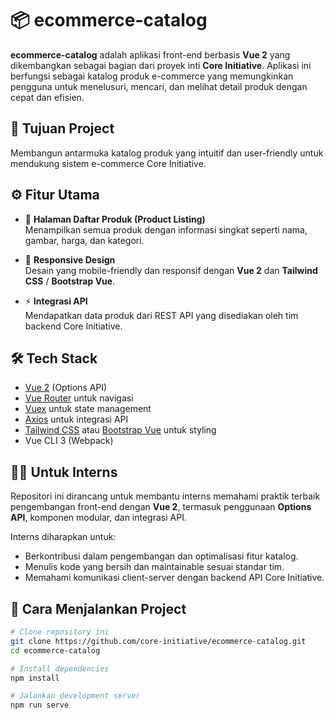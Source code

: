 <!-- @format -->

# 📦 ecommerce-catalog

**ecommerce-catalog** adalah aplikasi front-end berbasis **Vue 2** yang dikembangkan sebagai bagian dari proyek inti **Core Initiative**. Aplikasi ini berfungsi sebagai katalog produk e-commerce yang memungkinkan pengguna untuk menelusuri, mencari, dan melihat detail produk dengan cepat dan efisien.

## 🎯 Tujuan Project

Membangun antarmuka katalog produk yang intuitif dan user-friendly untuk mendukung sistem e-commerce Core Initiative.

## ⚙️ Fitur Utama

- 📄 **Halaman Daftar Produk (Product Listing)**  
  Menampilkan semua produk dengan informasi singkat seperti nama, gambar, harga, dan kategori.

- 💎 **Responsive Design**  
  Desain yang mobile-friendly dan responsif dengan **Vue 2** dan **Tailwind CSS** / **Bootstrap Vue**.

- ⚡ **Integrasi API**  
  Mendapatkan data produk dari REST API yang disediakan oleh tim backend Core Initiative.

## 🛠️ Tech Stack

- [Vue 2](https://v2.vuejs.org/) (Options API)
- [Vue Router](https://router.vuejs.org/) untuk navigasi
- [Vuex](https://vuex.vuejs.org/) untuk state management
- [Axios](https://axios-http.com/) untuk integrasi API
- [Tailwind CSS](https://tailwindcss.com/) atau [Bootstrap Vue](https://bootstrap-vue.org/) untuk styling
- Vue CLI 3 (Webpack)

## 🧑‍💻 Untuk Interns

Repositori ini dirancang untuk membantu interns memahami praktik terbaik pengembangan front-end dengan **Vue 2**, termasuk penggunaan **Options API**, komponen modular, dan integrasi API.

Interns diharapkan untuk:

- Berkontribusi dalam pengembangan dan optimalisasi fitur katalog.
- Menulis kode yang bersih dan maintainable sesuai standar tim.
- Memahami komunikasi client-server dengan backend API Core Initiative.

## 🚀 Cara Menjalankan Project

```bash
# Clone repository ini
git clone https://github.com/core-initiative/ecommerce-catalog.git
cd ecommerce-catalog

# Install dependencies
npm install

# Jalankan development server
npm run serve
```
